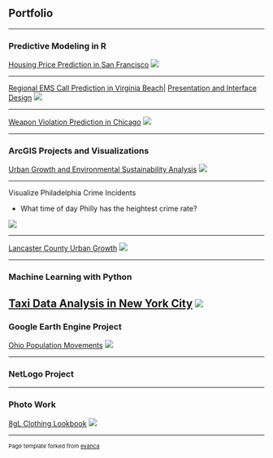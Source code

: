 ## Portfolio

---

### Predictive Modeling in R 

[Housing Price Prediction in San Francisco](/MyProject/MUSA_507_Midterm_writeup_HippoHippo.html)
<img src="images/sfpredict.jpg?raw=true"/>

---
[Regional EMS Call Prediction in Virginia Beach](/MyProject/Xiaoran_Yujing_TeamPsyduckHeadache~!)|
[Presentation and Interface Design](/MyProject/EMS_presentation.pdf)
<img src="images/EMS_Calls_VirginiaBeach.gif?raw=true"/>

---
[Weapon Violation Prediction in Chicago](/MyProject/XiaoranWang_RiskPrediction)
<img src="images/wv.jpg?raw=true"/>

---


### ArcGIS Projects and Visualizations 


[Urban Growth and Environmental Sustainability Analysis](/MyProject/Urban_Growth_Environmental_Protection.pdf)
<img src="images/urbandevelop.jpg?raw=true"/>

---

Visualize Philadelphia Crime Incidents
- What time of day Philly has the heightest crime rate? 
<img src="/MyProject/philly_crime.gif?raw=true"/>

---
[Lancaster County Urban Growth](/MyProject/LancasterCountyUrbanGrowthProject.pdf)
<img src="images/urbanidx.jpg?raw=true"/>

---


### Machine Learning with Python

[Taxi Data Analysis in New York City](https://xinyimsumyee.github.io/tanalyxi/)
<img src="images/taxi.jpg?raw=true"/>
---

### Google Earth Engine Project

[Ohio Population Movements](/MyProject/Ohio_Population_Movement.pdf)
<img src="images/gee.jpg?raw=true"/>

---

### NetLogo Project
---

### Photo Work
[8gL Clothing Lookbook](https://www.8gl.store/lookbook)
<img src="images/lookbook.jpg?raw=true"/>


---
<p style="font-size:11px">Page template forked from <a href="https://github.com/evanca/quick-portfolio">evanca</a></p>
<!-- Remove above link if you don't want to attibute -->
